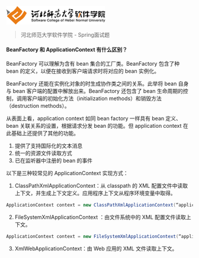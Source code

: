 <img src="../../images/logo.png" height="50" /> 

> 河北师范大学软件学院 - Spring面试题

#### BeanFactory 和 ApplicationContext 有什么区别？

BeanFactory 可以理解为含有 bean 集合的工厂类。BeanFactory 包含了种 bean 的定义，以便在接收到客户端请求时将对应的 bean 实例化。

BeanFactory 还能在实例化对象的时生成协作类之间的关系。此举将 bean 自身与 bean 客户端的配置中解放出来。BeanFactory 还包含了 bean 生命周期的控制，调用客户端的初始化方法（initialization methods）和销毁方法（destruction methods）。

从表面上看，application context 如同 bean factory 一样具有 bean 定义、bean 关联关系的设置，根据请求分发 bean 的功能。但 application context 在此基础上还提供了其他的功能。

1. 提供了支持国际化的文本消息
2. 统一的资源文件读取方式
3. 已在监听器中注册的 bean 的事件

以下是三种较常见的 ApplicationContext 实现方式：

1. ClassPathXmlApplicationContext：从 classpath 的 XML 配置文件中读取上下文，并生成上下文定义。应用程序上下文从程序环境变量中取得。

``` Java
ApplicationContext context = new ClassPathXmlApplicationContext(“application.xml”);
```

2. FileSystemXmlApplicationContext ：由文件系统中的 XML 配置文件读取上下文。

``` Java
ApplicationContext context = new FileSystemXmlApplicationContext(“application.xml”);
```

3. XmlWebApplicationContext：由 Web 应用的 XML 文件读取上下文。